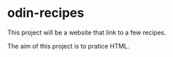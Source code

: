 # odin-recipes

This project will be a website that link to a few recipes.

The aim of this project is to pratice HTML.